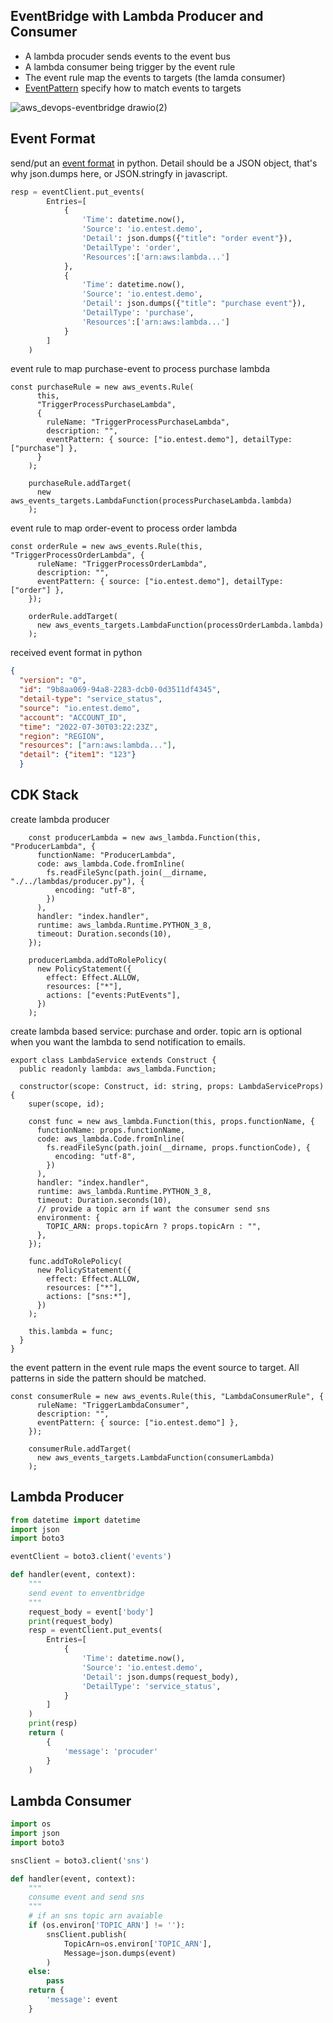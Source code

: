 ## EventBridge with Lambda Producer and Consumer 
  - A lambda procuder sends events to the event bus 
  - A lambda consumer being trigger by the event rule 
  - The event rule map the events to targets (the lamda consumer)
  - [EventPattern](https://docs.aws.amazon.com/eventbridge/latest/userguide/eb-event-patterns.html) specify how to match events to targets
  
  
 ![aws_devops-eventbridge drawio(2)](https://user-images.githubusercontent.com/20411077/181878378-fe5c6f7a-cbee-416a-9026-7796b9c9021f.png)


## Event Format 
send/put an [event format](https://docs.aws.amazon.com/eventbridge/latest/userguide/eb-events.html) in python. Detail should be a JSON object, that's why json.dumps here, or JSON.stringfy in javascript. 
```py
resp = eventClient.put_events(
        Entries=[
            {
                'Time': datetime.now(),
                'Source': 'io.entest.demo',
                'Detail': json.dumps({"title": "order event"}),
                'DetailType': 'order',
                'Resources':['arn:aws:lambda...']
            },
            {
                'Time': datetime.now(),
                'Source': 'io.entest.demo',
                'Detail': json.dumps({"title": "purchase event"}),
                'DetailType': 'purchase',
                'Resources':['arn:aws:lambda...']
            }
        ]
    )

```

event rule to map purchase-event to process purchase lambda 
```tsx
const purchaseRule = new aws_events.Rule(
      this,
      "TriggerProcessPurchaseLambda",
      {
        ruleName: "TriggerProcessPurchaseLambda",
        description: "",
        eventPattern: { source: ["io.entest.demo"], detailType: ["purchase"] },
      }
    );

    purchaseRule.addTarget(
      new aws_events_targets.LambdaFunction(processPurchaseLambda.lambda)
    );
```

event rule to map order-event to process order lambda 
```tsx
const orderRule = new aws_events.Rule(this, "TriggerProcessOrderLambda", {
      ruleName: "TriggerProcessOrderLambda",
      description: "",
      eventPattern: { source: ["io.entest.demo"], detailType: ["order"] },  
    });

    orderRule.addTarget(
      new aws_events_targets.LambdaFunction(processOrderLambda.lambda)
    );
```

received event format in python 
```json 
{
  "version": "0", 
  "id": "9b8aa069-94a8-2283-dcb0-0d3511df4345", 
  "detail-type": "service_status", 
  "source": "io.entest.demo", 
  "account": "ACCOUNT_ID", 
  "time": "2022-07-30T03:22:23Z", 
  "region": "REGION", 
  "resources": ["arn:aws:lambda..."], 
  "detail": {"item1": "123"}
  }
```

## CDK Stack 
create lambda producer  
```tsx
    const producerLambda = new aws_lambda.Function(this, "ProducerLambda", {
      functionName: "ProducerLambda",
      code: aws_lambda.Code.fromInline(
        fs.readFileSync(path.join(__dirname, "./../lambdas/producer.py"), {
          encoding: "utf-8",
        })
      ),
      handler: "index.handler",
      runtime: aws_lambda.Runtime.PYTHON_3_8,
      timeout: Duration.seconds(10),
    });

    producerLambda.addToRolePolicy(
      new PolicyStatement({
        effect: Effect.ALLOW,
        resources: ["*"],
        actions: ["events:PutEvents"],
      })
    );
```

create lambda based service: purchase and order. topic arn is optional when you want the lambda to send notification to emails. 
```tsx
export class LambdaService extends Construct {
  public readonly lambda: aws_lambda.Function;

  constructor(scope: Construct, id: string, props: LambdaServiceProps) {
    super(scope, id);

    const func = new aws_lambda.Function(this, props.functionName, {
      functionName: props.functionName,
      code: aws_lambda.Code.fromInline(
        fs.readFileSync(path.join(__dirname, props.functionCode), {
          encoding: "utf-8",
        })
      ),
      handler: "index.handler",
      runtime: aws_lambda.Runtime.PYTHON_3_8,
      timeout: Duration.seconds(10),
      // provide a topic arn if want the consumer send sns
      environment: {
        TOPIC_ARN: props.topicArn ? props.topicArn : "",
      },
    });

    func.addToRolePolicy(
      new PolicyStatement({
        effect: Effect.ALLOW,
        resources: ["*"],
        actions: ["sns:*"],
      })
    );

    this.lambda = func;
  }
}
```

the event pattern in the event rule maps the event source to target. All patterns in side the pattern should be matched. 
```tsx
const consumerRule = new aws_events.Rule(this, "LambdaConsumerRule", {
      ruleName: "TriggerLambdaConsumer",
      description: "",
      eventPattern: { source: ["io.entest.demo"] },
    });

    consumerRule.addTarget(
      new aws_events_targets.LambdaFunction(consumerLambda)
    );
```

## Lambda Producer 
```py
from datetime import datetime
import json
import boto3

eventClient = boto3.client('events')

def handler(event, context):
    """
    send event to enventbridge 
    """
    request_body = event['body']
    print(request_body)
    resp = eventClient.put_events(
        Entries=[
            {
                'Time': datetime.now(),
                'Source': 'io.entest.demo',
                'Detail': json.dumps(request_body),
                'DetailType': 'service_status',
            }
        ]
    )
    print(resp)
    return (
        {
            'message': 'procuder'
        }
    )
```

## Lambda Consumer 

```py
import os
import json
import boto3

snsClient = boto3.client('sns')

def handler(event, context):
    """
    consume event and send sns
    """
    # if an sns topic arn avaiable
    if (os.environ['TOPIC_ARN'] != ''):
        snsClient.publish(
            TopicArn=os.environ['TOPIC_ARN'],
            Message=json.dumps(event)
        )
    else:
        pass
    return {
        'message': event
    }

```
